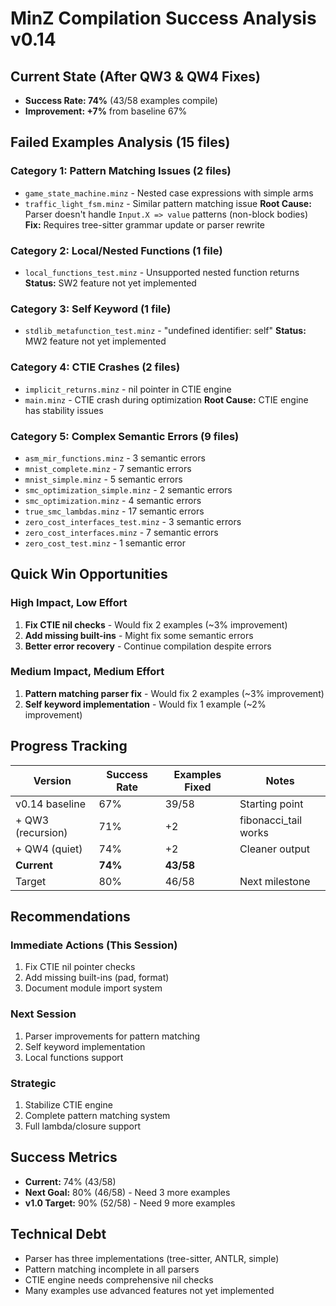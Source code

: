 # MinZ Compilation Success Analysis v0.14

## Current State (After QW3 & QW4 Fixes)
- **Success Rate: 74%** (43/58 examples compile)
- **Improvement: +7%** from baseline 67%

## Failed Examples Analysis (15 files)

### Category 1: Pattern Matching Issues (2 files)
- `game_state_machine.minz` - Nested case expressions with simple arms
- `traffic_light_fsm.minz` - Similar pattern matching issue
**Root Cause:** Parser doesn't handle `Input.X => value` patterns (non-block bodies)
**Fix:** Requires tree-sitter grammar update or parser rewrite

### Category 2: Local/Nested Functions (1 file)
- `local_functions_test.minz` - Unsupported nested function returns
**Status:** SW2 feature not yet implemented

### Category 3: Self Keyword (1 file)
- `stdlib_metafunction_test.minz` - "undefined identifier: self"
**Status:** MW2 feature not yet implemented

### Category 4: CTIE Crashes (2 files)
- `implicit_returns.minz` - nil pointer in CTIE engine
- `main.minz` - CTIE crash during optimization
**Root Cause:** CTIE engine has stability issues

### Category 5: Complex Semantic Errors (9 files)
- `asm_mir_functions.minz` - 3 semantic errors
- `mnist_complete.minz` - 7 semantic errors
- `mnist_simple.minz` - 5 semantic errors
- `smc_optimization_simple.minz` - 2 semantic errors
- `smc_optimization.minz` - 4 semantic errors
- `true_smc_lambdas.minz` - 17 semantic errors
- `zero_cost_interfaces_test.minz` - 3 semantic errors
- `zero_cost_interfaces.minz` - 7 semantic errors
- `zero_cost_test.minz` - 1 semantic error

## Quick Win Opportunities

### High Impact, Low Effort
1. **Fix CTIE nil checks** - Would fix 2 examples (~3% improvement)
2. **Add missing built-ins** - Might fix some semantic errors
3. **Better error recovery** - Continue compilation despite errors

### Medium Impact, Medium Effort  
1. **Pattern matching parser fix** - Would fix 2 examples (~3% improvement)
2. **Self keyword implementation** - Would fix 1 example (~2% improvement)

## Progress Tracking

| Version | Success Rate | Examples Fixed | Notes |
|---------|-------------|----------------|-------|
| v0.14 baseline | 67% | 39/58 | Starting point |
| + QW3 (recursion) | 71% | +2 | fibonacci_tail works |
| + QW4 (quiet) | 74% | +2 | Cleaner output |
| **Current** | **74%** | **43/58** | |
| Target | 80% | 46/58 | Next milestone |

## Recommendations

### Immediate Actions (This Session)
1. Fix CTIE nil pointer checks
2. Add missing built-ins (pad, format)
3. Document module import system

### Next Session
1. Parser improvements for pattern matching
2. Self keyword implementation
3. Local functions support

### Strategic
1. Stabilize CTIE engine
2. Complete pattern matching system
3. Full lambda/closure support

## Success Metrics
- **Current:** 74% (43/58)
- **Next Goal:** 80% (46/58) - Need 3 more examples
- **v1.0 Target:** 90% (52/58) - Need 9 more examples

## Technical Debt
- Parser has three implementations (tree-sitter, ANTLR, simple)
- Pattern matching incomplete in all parsers
- CTIE engine needs comprehensive nil checks
- Many examples use advanced features not yet implemented
